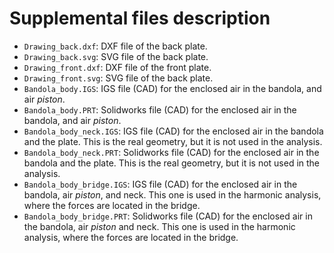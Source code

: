 # Supplemental files description

- `Drawing_back.dxf`: DXF file of the back plate.
- `Drawing_back.svg`: SVG file of the back plate.
- `Drawing_front.dxf`: DXF file of the front plate.
- `Drawing_front.svg`: SVG file of the back plate.
- `Bandola_body.IGS`: IGS file (CAD) for the enclosed air in the bandola, and air _piston_.
- `Bandola_body.PRT`: Solidworks file (CAD) for the enclosed air in the bandola, and air _piston_.
- `Bandola_body_neck.IGS`: IGS file (CAD) for the enclosed air in the bandola and the plate. This is the real geometry, but it is not used in the analysis.
- `Bandola_body_neck.PRT`: Solidworks file (CAD) for the enclosed air in the bandola and the plate. This is the real geometry, but it is not used in the analysis.
- `Bandola_body_bridge.IGS`: IGS file (CAD) for the enclosed air in the bandola, air _piston_, and neck. This one is used in the harmonic analysis, where the forces are located in the bridge.
- `Bandola_body_bridge.PRT`: Solidworks file (CAD) for the enclosed air in the bandola, air _piston_ and neck. This one is used in the harmonic analysis, where the forces are located in the bridge.